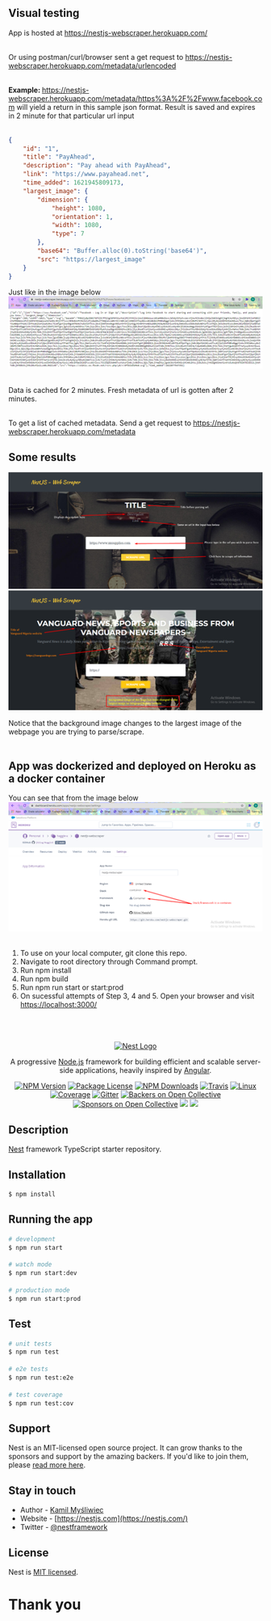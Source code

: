 ## Visual testing

App is hosted at
<a href="https://nestjs-webscraper.herokuapp.com/" target="blank">https://nestjs-webscraper.herokuapp.com/</a> <br><br>

Or using postman/curl/browser sent a get request to 
<a href="https://nestjs-webscraper.herokuapp.com/" target="blank">https://nestjs-webscraper.herokuapp.com/metadata/urlencoded</a> <br><br>

<strong>Example: </strong>
<a href="https://nestjs-webscraper.herokuapp.com/metadata/https%3A%2F%2Fwww.facebook.com" target="blank">https://nestjs-webscraper.herokuapp.com/metadata/https%3A%2F%2Fwww.facebook.com</a> will yield a return in this sample json format. Result is saved and expires in 2 minute for that particular url input

```json

{   
    "id": "1",
    "title": "PayAhead", 
    "description": "Pay ahead with PayAhead", 
    "link": "https://www.payahead.net",
    "time_added": 1621945809173,
    "largest_image": { 
        "dimension": { 
            "height": 1080,
            "orientation": 1,
            "width": 1080,
            "type": 7
        }, 
        "base64": "Buffer.alloc(0).toString('base64')",
        "src": "https://largest_image"
    }
}
```
Just like in the image below
<img src="https://raw.githubusercontent.com/jtblog/HaggleX/main/Screenshot_3.png" alt="NestJS - Web Scraper" />
<br><br>

Data is cached for 2 minutes. Fresh metadata of url is gotten after 2 minutes.<br><br>

To get a list of cached metadata. Send a get request to 
<a href="https://nestjs-webscraper.herokuapp.com/" target="blank">https://nestjs-webscraper.herokuapp.com/metadata</a>

## Some results

<img src="https://raw.githubusercontent.com/jtblog/HaggleX/main/Screenshot_1.png" alt="NestJS - Web Scraper" /> <br>
<img src="https://raw.githubusercontent.com/jtblog/HaggleX/main/Screenshot_2.png" alt="NestJS - Web Scraper" /> <br>

Notice that the background image changes to the largest image of the webpage you are trying to parse/scrape. <br><br>

## App was dockerized and deployed on Heroku as a docker container

You can see that from the image below
<img src="https://raw.githubusercontent.com/jtblog/HaggleX/main/Screenshot_4.png" alt="NestJS - Web Scraper" /> <br><br>

1. To use on your local computer, git clone this repo.<br>
2. Navigate to root directory through Command prompt.<br>
3. Run npm install<br>
4. Run npm build<br>
5. Run npm run start or start:prod<br>
6. On sucessful attempts of Step 3, 4 and 5. Open your browser and visit <a href="https://localhost:3000/" target="blank">https://localhost:3000/</a> <br><br><br><br>


<p align="center">
  <a href="http://nestjs.com/" target="blank"><img src="https://nestjs.com/img/logo_text.svg" width="320" alt="Nest Logo" /></a>
</p>

[travis-image]: https://api.travis-ci.org/nestjs/nest.svg?branch=master
[travis-url]: https://travis-ci.org/nestjs/nest
[linux-image]: https://img.shields.io/travis/nestjs/nest/master.svg?label=linux
[linux-url]: https://travis-ci.org/nestjs/nest
  
  <p align="center">A progressive <a href="http://nodejs.org" target="blank">Node.js</a> framework for building efficient and scalable server-side applications, heavily inspired by <a href="https://angular.io" target="blank">Angular</a>.</p>
    <p align="center">
<a href="https://www.npmjs.com/~nestjscore"><img src="https://img.shields.io/npm/v/@nestjs/core.svg" alt="NPM Version" /></a>
<a href="https://www.npmjs.com/~nestjscore"><img src="https://img.shields.io/npm/l/@nestjs/core.svg" alt="Package License" /></a>
<a href="https://www.npmjs.com/~nestjscore"><img src="https://img.shields.io/npm/dm/@nestjs/core.svg" alt="NPM Downloads" /></a>
<a href="https://travis-ci.org/nestjs/nest"><img src="https://api.travis-ci.org/nestjs/nest.svg?branch=master" alt="Travis" /></a>
<a href="https://travis-ci.org/nestjs/nest"><img src="https://img.shields.io/travis/nestjs/nest/master.svg?label=linux" alt="Linux" /></a>
<a href="https://coveralls.io/github/nestjs/nest?branch=master"><img src="https://coveralls.io/repos/github/nestjs/nest/badge.svg?branch=master#5" alt="Coverage" /></a>
<a href="https://gitter.im/nestjs/nestjs?utm_source=badge&utm_medium=badge&utm_campaign=pr-badge&utm_content=body_badge"><img src="https://badges.gitter.im/nestjs/nestjs.svg" alt="Gitter" /></a>
<a href="https://opencollective.com/nest#backer"><img src="https://opencollective.com/nest/backers/badge.svg" alt="Backers on Open Collective" /></a>
<a href="https://opencollective.com/nest#sponsor"><img src="https://opencollective.com/nest/sponsors/badge.svg" alt="Sponsors on Open Collective" /></a>
  <a href="https://paypal.me/kamilmysliwiec"><img src="https://img.shields.io/badge/Donate-PayPal-dc3d53.svg"/></a>
  <a href="https://twitter.com/nestframework"><img src="https://img.shields.io/twitter/follow/nestframework.svg?style=social&label=Follow"></a>
</p>
  <!--[![Backers on Open Collective](https://opencollective.com/nest/backers/badge.svg)](https://opencollective.com/nest#backer)
  [![Sponsors on Open Collective](https://opencollective.com/nest/sponsors/badge.svg)](https://opencollective.com/nest#sponsor)-->

## Description

[Nest](https://github.com/nestjs/nest) framework TypeScript starter repository.

## Installation

```bash
$ npm install
```

## Running the app

```bash
# development
$ npm run start

# watch mode
$ npm run start:dev

# production mode
$ npm run start:prod
```

## Test

```bash
# unit tests
$ npm run test

# e2e tests
$ npm run test:e2e

# test coverage
$ npm run test:cov
```

## Support

Nest is an MIT-licensed open source project. It can grow thanks to the sponsors and support by the amazing backers. If you'd like to join them, please [read more here](https://docs.nestjs.com/support).

## Stay in touch

- Author - [Kamil Myśliwiec](https://kamilmysliwiec.com)
- Website - [https://nestjs.com](https://nestjs.com/)
- Twitter - [@nestframework](https://twitter.com/nestframework)

## License

  Nest is [MIT licensed](LICENSE).

# Thank you